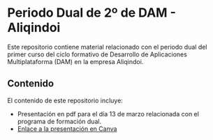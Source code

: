 # Periodo Dual de 2º de DAM - Aliqindoi

Este repositorio contiene material relacionado con el periodo dual del primer curso del ciclo formativo de Desarrollo de Aplicaciones Multiplataforma (DAM) en la empresa Aliqindoi.

## Contenido

El contenido de este repositorio incluye:

- Presentación en pdf para el día 13 de marzo relacionada con el programa de formación dual.
- [Enlace a la presentación en Canva](https://www.canva.com/design/DAGg95bjZyk/keZOlU6XFoVaYSvH0sHDOg/view?utm_content=DAGg95bjZyk&utm_campaign=designshare&utm_medium=link2&utm_source=uniquelinks&utlId=hfffe66f4b8)
